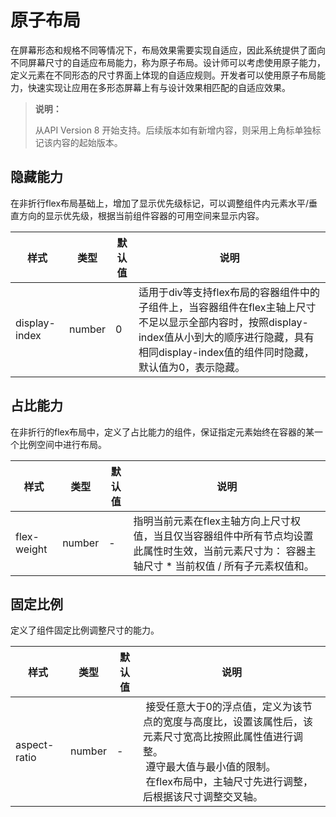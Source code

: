 # 原子布局
<!--Kit: ArkUI-->
<!--Subsystem: ArkUI-->
<!--Owner: @fenglinbailu-->
<!--Designer: @lanshouren-->
<!--Tester: @liuli0427-->
<!--Adviser: @HelloCrease-->

在屏幕形态和规格不同等情况下，布局效果需要实现自适应，因此系统提供了面向不同屏幕尺寸的自适应布局能力，称为原子布局。设计师可以考虑使用原子能力，定义元素在不同形态的尺寸界面上体现的自适应规则。开发者可以使用原子布局能力，快速实现让应用在多形态屏幕上有与设计效果相匹配的自适应效果。


>  **说明：**
>
>  从API Version 8 开始支持。后续版本如有新增内容，则采用上角标单独标记该内容的起始版本。


## 隐藏能力

在非折行flex布局基础上，增加了显示优先级标记，可以调整组件内元素水平/垂直方向的显示优先级，根据当前组件容器的可用空间来显示内容。

| 样式            | 类型     | 默认值  | 说明                                       |
| ------------- | ------ | ---- | ---------------------------------------- |
| display-index | number | 0    | 适用于div等支持flex布局的容器组件中的子组件上，当容器组件在flex主轴上尺寸不足以显示全部内容时，按照display-index值从小到大的顺序进行隐藏，具有相同display-index值的组件同时隐藏，默认值为0，表示隐藏。 |


## 占比能力

在非折行的flex布局中，定义了占比能力的组件，保证指定元素始终在容器的某一个比例空间中进行布局。

| 样式          | 类型     | 默认值  | 说明                                       |
| ----------- | ------ | ---- | ---------------------------------------- |
| flex-weight | number | -    | 指明当前元素在flex主轴方向上尺寸权值，当且仅当容器组件中所有节点均设置此属性时生效，当前元素尺寸为：&nbsp;容器主轴尺寸&nbsp;\*&nbsp;当前权值&nbsp;/&nbsp;所有子元素权值和。 |


## 固定比例

定义了组件固定比例调整尺寸的能力。

| 样式           | 类型     | 默认值  | 说明                                       |
| ------------ | ------ | ---- | ---------------------------------------- |
| aspect-ratio | number | -    | &nbsp;接受任意大于0的浮点值，定义为该节点的宽度与高度比，设置该属性后，该元素尺寸宽高比按照此属性值进行调整。<br/>&nbsp;遵守最大值与最小值的限制。<br/>&nbsp;在flex布局中，主轴尺寸先进行调整，后根据该尺寸调整交叉轴。 |
